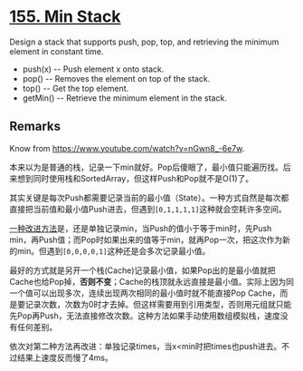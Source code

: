 # [155. Min Stack](https://leetcode.com/problems/min-stack/)

 Design a stack that supports push, pop, top, and retrieving the minimum element in constant time.

* push(x) -- Push element x onto stack.
* pop() -- Removes the element on top of the stack.
* top() -- Get the top element.
* getMin() -- Retrieve the minimum element in the stack.

## Remarks

Know from <https://www.youtube.com/watch?v=nGwn8_-6e7w>.

本来以为是普通的栈，记录一下min就好。Pop后傻眼了，最小值只能遍历找。后来想到同时使用栈和SortedArray，但这样Push和Pop就不是O(1)了。

其实关键是每次Push都需要记录当前的最小值（State）。一种方式自然是每次都直接把当前值和最小值Push进去，但遇到`[0,1,1,1,1]`这种就会空耗许多空间。

[一种改进方法](https://leetcode.com/problems/min-stack/discuss/269091/C%2B%2B-one-stack)是，还是单独记录min，当Push的值小于等于min时，先Push min，再Push值；而Pop时如果出来的值等于min，就再Pop一次，把这次作为新的min。但遇到`[0,0,0,0,1]`这种还是会多次记录最小值。

最好的方式就是另开一个栈(Cache)记录最小值，如果Pop出的是最小值就把Cache也给Pop掉，**否则不变**；Cache的栈顶就永远直接是最小值。实际上因为同一个值可以出现多次，连续出现两次相同的最小值时就不能直接Pop Cache，而是要记录次数，次数为0时才去掉。但这样需要用到引用类型，否则用元组就只能先Pop再Push，无法直接修改次数。这种方法如果手动使用数组模拟栈，速度没有任何差别。

依次对第二种方法再改进：单独记录times，当x<min时把times也push进去。不过结果上速度反而慢了4ms。

